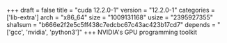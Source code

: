 +++
draft = false
title = "cuda 12.2.0-1"
version = "12.2.0-1"
categories = ['lib-extra']
arch = "x86_64"
size = "1009131168"
usize = "2395927355"
sha1sum = "b666e2f2e5c5ff438c7edcbc67c43ac423b17cd7"
depends = "['gcc', 'nvidia', 'python3']"
+++
NVIDIA's GPU programming toolkit